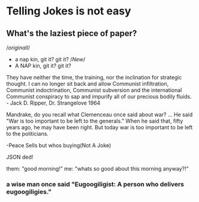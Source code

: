 # Telling Jokes is not easy

## What's the laziest piece of paper?
/*originall*/

- a nap kin, git it? git it?
/*New*/
- A NAP kin, git it? git it?



They have neither the time, the training, nor the inclination for strategic thought. I can no longer sit back and allow Communist infiltration, Communist indoctrination, Communist subversion and the international Communist conspiracy to sap and impurify all of our precious bodily fluids. - Jack D. Ripper, Dr. Strangelove 1964

Mandrake, do you recall what Clemenceau once said about war? ... He said "War is too important to be left to the generals." When he said that, fifty years ago, he may have been right. But today war is too important to be left to the politicians.

-Peace Sells but whos buying(Not A Joke)

JSON ded!

them: "good morning!"
me: "whats so good about this morning anyway?!"





### a wise man once said "Eugoogiligist: A person who delivers eugoogiligies."